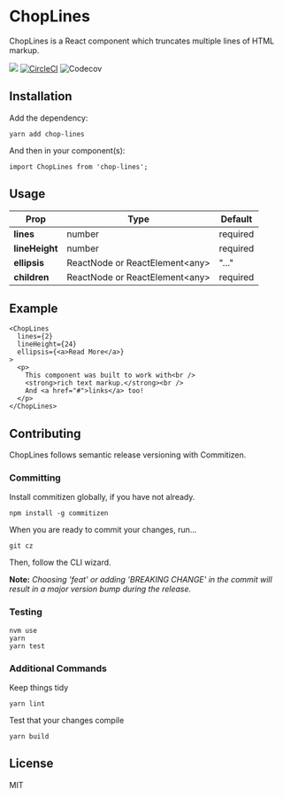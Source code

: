 # ChopLines
ChopLines is a React component which truncates multiple lines of HTML markup.

![](https://img.shields.io/github/release/dw2/chop-lines.svg) [![CircleCI](https://circleci.com/gh/dw2/chop-lines.svg?style=svg)](https://circleci.com/gh/dw2/chop-lines) ![Codecov](https://codecov.io/gh/dw2/chop-lines/branch/master/graph/badge.svg)

## Installation
Add the dependency:
```
yarn add chop-lines
```
And then in your component(s):
```
import ChopLines from 'chop-lines';
```

## Usage
| Prop           | Type                                 | Default    |
| -------------- | ------------------------------------ | ---------- |
| **lines**      | number                               | required   |
| **lineHeight** | number                               | required   |
| **ellipsis**   | ReactNode or ReactElement&lt;any&gt; | "&hellip;" |
| **children**   | ReactNode or ReactElement&lt;any&gt; | required   |

## Example
```
<ChopLines
  lines={2}
  lineHeight={24}
  ellipsis={<a>Read More</a>}
>
  <p>
    This component was built to work with<br />
    <strong>rich text markup.</strong><br />
    And <a href="#">links</a> too!
  </p>
</ChopLines>
```

## Contributing
ChopLines follows semantic release versioning with Commitizen.

### Committing
Install commitizen globally, if you have not already.
```
npm install -g commitizen
```
When you are ready to commit your changes, run...
```
git cz
```
Then, follow the CLI wizard.

**Note:** *Choosing 'feat' or adding 'BREAKING CHANGE' in the commit will
result in a major version bump during the release.*

### Testing
```
nvm use
yarn
yarn test
```

### Additional Commands
Keep things tidy
```
yarn lint
```

Test that your changes compile
```
yarn build
```

## License
MIT
